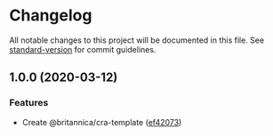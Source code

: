 # Changelog

All notable changes to this project will be documented in this file. See [standard-version](https://github.com/conventional-changelog/standard-version) for commit guidelines.

## 1.0.0 (2020-03-12)

### Features

- Create @britannica/cra-template ([ef42073](https://github.com/britannica/cra-template/commit/ef4207338cf263753baabef1b581c911386fbe7b))
